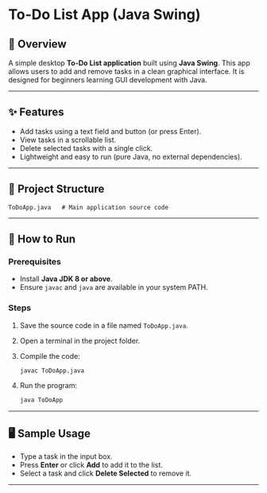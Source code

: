 # To-Do List App (Java Swing)

## 📖 Overview

A simple desktop **To-Do List application** built using **Java Swing**.
This app allows users to add and remove tasks in a clean graphical interface. It is designed for beginners learning GUI development with Java.

---

## ✨ Features

* Add tasks using a text field and button (or press Enter).
* View tasks in a scrollable list.
* Delete selected tasks with a single click.
* Lightweight and easy to run (pure Java, no external dependencies).

---

## 📂 Project Structure

```
ToDoApp.java   # Main application source code
```

---

## 🚀 How to Run

### Prerequisites

* Install **Java JDK 8 or above**.
* Ensure `javac` and `java` are available in your system PATH.

### Steps

1. Save the source code in a file named `ToDoApp.java`.
2. Open a terminal in the project folder.
3. Compile the code:

   ```bash
   javac ToDoApp.java
   ```
4. Run the program:

   ```bash
   java ToDoApp
   ```

---

## 🖥️ Sample Usage

* Type a task in the input box.
* Press **Enter** or click **Add** to add it to the list.
* Select a task and click **Delete Selected** to remove it.

---
